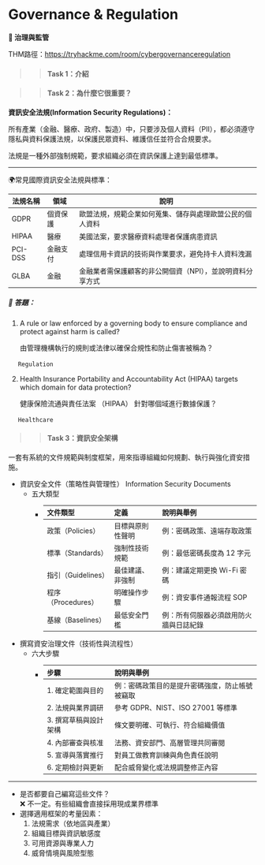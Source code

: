 # Governance & Regulation  
**📝️ 治理與監管**

THM路徑：https://tryhackme.com/room/cybergovernanceregulation

>> #### Task 1：介紹

>> #### Task 2：為什麼它很重要？

**資訊安全法規(Information Security Regulations)：**

所有產業（金融、醫療、政府、製造）中，只要涉及個人資料（PII），都必須遵守隱私與資料保護法規，以保護民眾資料、維護信任並符合合規要求。

法規是一種外部強制規範，要求組織必須在資訊保護上達到最低標準。

---
🌍常見國際資訊安全法規與標準：

|法規名稱 | 領域 | 說明 |
|-|-|-|
|GDPR |個資保護  | 歐盟法規，規範企業如何蒐集、儲存與處理歐盟公民的個人資料   |
|HIPAA| 醫療 | 美國法案，要求醫療資料處理者保護病患資訊    |
|PCI-DSS|金融支付| 處理信用卡資訊的技術與作業要求，避免持卡人資料洩漏      |
|GLBA|金融| 金融業者需保護顧客的非公開個資（NPI），並說明資料分享方式 |

##### 🔐 答題：
1. A rule or law enforced by a governing body to ensure compliance and protect against harm is called?
   
   由管理機構執行的規則或法律以確保合規性和防止傷害被稱為？
   
&nbsp;&nbsp;&nbsp;&nbsp; `Regulation`
 
2. Health Insurance Portability and Accountability Act (HIPAA) targets which domain for data protection?
   
   健康保險流通與責任法案 （HIPAA） 針對哪個域進行數據保護？
   
&nbsp;&nbsp;&nbsp;&nbsp; `Healthcare`

>> #### Task 3：資訊安全架構
一套有系統的文件規範與制度框架，用來指導組織如何規劃、執行與強化資安措施。


- 資訊安全文件（策略性與管理性） Information Security Documents
  - 五大類型
    - | 文件類型           | 定義       | 說明與舉例               |
      |----------------|----------|---------------------|
      | 政策（Policies）   | 目標與原則性聲明 | 例：密碼政策、遠端存取政策       |
        | 標準（Standards）  | 強制性技術規範  | 例：最低密碼長度為 12 字元     |
        | 指引（Guidelines） | 最佳建議、非強制 | 例：建議定期更換 Wi-Fi 密碼   |
        | 程序（Procedures） | 明確操作步驟   | 例：資安事件通報流程 SOP      |
        | 基線（Baselines）  | 最低安全門檻   | 例：所有伺服器必須啟用防火牆與日誌紀錄 |
- 撰寫資安治理文件（技術性與流程性）
  - 六大步驟
    - |步驟 | 說明與舉例 |
        |-|-|
        |1. 確定範圍與目的 |例：密碼政策目的是提升密碼強度，防止帳號被竊取 |
        |2. 法規與業界調研| 參考 GDPR、NIST、ISO 27001 等標準  |
        |3. 撰寫草稿與設計架構|條文要明確、可執行、符合組織價值  |
        |4. 內部審查與核准| 法務、資安部門、高層管理共同審閱|
        |5. 宣導與落實推行| 對員工做教育訓練與角色責任說明 |
        |6. 定期檢討與更新|配合威脅變化或法規調整修正內容 |

<hr>

- 是否都要自己編寫這些文件？<br>
❌ 不一定。有些組織會直接採用現成業界標準
- 選擇適用框架的考量因素：
    1. 法規需求（依地區與產業）
    2. 組織目標與資訊敏感度
    3. 可用資源與專業人力
    4. 威脅情境與風險型態


<!--<details>
<summary><strong>1️⃣ 真實性（Authenticity）</strong></summary>

- <strong>定義</strong>：Authentic 意指「非偽造、非虛假」。
- <strong>說明</strong>：真實性是指資料、文件或檔案確實來自聲稱的來源，而非被偽造或中途竄改。
- ✅ 目的是確保來源的可信度與內容的正當性。

</details>

<details>
<summary><strong>2️⃣ 不可否認性（Nonrepudiation）</strong></summary>

- <strong>定義：</strong>Repudiate 表示「否認、拒絕承認」。 Nonrepudiation 則是防止這種否認發生。
- <strong>說明：</strong>不可否認性是指發送者無法否認其曾經傳送過某個文件或資料，確保事後責任歸屬清晰。
- 🔐 對於線上交易、病患診斷記錄、銀行轉帳等場景，這項特性非常關鍵。

</details>

真實性與不可否認性也是資安設計中不可忽略的重要層面，確保每一筆資料都 **「可信、可驗證、可追溯」**。

---

<details>
<summary><strong>3️⃣ 效用性（Utility）</strong></summary>

- <strong>定義：</strong>效用性是指資訊的實用價值是否仍然存在。
- <strong>說明：</strong>使資訊仍在、也可存取，但如果無法理解或使用，則等同於失去效用。
- <strong>🔐 如：</strong>使用者遺失了解密金鑰，雖然筆電與硬碟仍在，也無法使用裡面的加密資料，該資訊即喪失效用（utility lost）。

</details>

<details>
<summary><strong>4️⃣ 擁有權（Possession）</strong></summary>

- <strong>定義：</strong>擁有權是指資訊的實體控制權是否仍掌握在合法擁有者手中。
- <strong>說明：</strong>即便資料未被刪除或竄改，只要落入未授權者手中，也等同於失去對該資料的控制。
- <strong>🧨 例如：</strong>
  - 攻擊者偷走備份硬碟 → 我們失去資訊的實體控制。
  - 勒索軟體加密資料 → 雖資料仍在，我們卻無法使用，亦屬「擁有權喪失」。

</details>

---

💭 以下題目為隨機出現：

Q1：在警察檢查站，警察懷疑車輛登記文件為假。該員警認為缺少哪項安全功能？
<p align="left">
  <img src="/rooms/images/05_02.png" width="600">
</p>

Q2：一家飯店強調其 WiFi 網路每週 7 天、每天 24 小時均可連線。飯店重視哪個安全功能？
<p align="left">
  <img src="/rooms/images/05_03.png" width="600">
</p>

Q3：你去兌現一張支票，銀行出納員讓你等了五分鐘，為了確認支票簽發人的簽名。銀行櫃員正在檢查哪些安全功能？
<p align="left">
  <img src="/rooms/images/05_05.png" width="600">
</p>

Q4：指揮官強調，在任務進行期間，軍隊不應該向任何人透露他們的位置。指揮官希望擁有哪種安全功能？ 
<p align="left">
  <img src="/rooms/images/05_06.png" width="600">
</p>

Q5：兩家公司正在就某項協議進行談判；然而，他們希望對協議的細節保密。他們強調哪個安全功能？
<p align="left">
  <img src="/rooms/images/05_04.png" width="600">
</p>

獲得 Flag 🎉🎉
<p align="left">
  <img src="/rooms/images/05_07.png" width="600">
</p>

##### 🔐 答題：
1. Click on "View Site" and answer the five questions. What is the flag that you obtained at the end?
   
   查看網站並回答五個問題。你最後得到的旗幟是什麼？
   
&nbsp;&nbsp;&nbsp;&nbsp; `THM{CIA_TRIAD}`

>> #### Task 3：DAD 攻擊三要素

<p align="left">
  <img src="/rooms/images/05_08.png" width="600">
</p>

1. **Disclosure（洩漏）** 是「機密性（Confidentiality）」的對立面。換句話說，機密資料遭到洩漏，就是對機密性的攻擊。
2. **Alteration（竄改）** 是「完整性（Integrity）」的對立面。如：支票的完整性極重要，一旦被篡改就無法信任
3. **Destruction / Denial（摧毀／拒絕）** 是「可用性（Availability）」的對立面。當系統或資料遭摧毀，或無法存取，即是對可用性的打擊。

##### 🔐 答題：
1. The attacker managed to gain access to customer records and dumped them online. What is this attack?
   
    攻擊者設法訪問了客戶記錄並將其轉儲到網上。這種攻擊是什麼？
   
&nbsp;&nbsp;&nbsp;&nbsp; `Disclosure`

1. A group of attackers were able to locate both the main and the backup power supply systems and switch them off. As a result, the whole network was shut down. What is this attack?
   
    攻擊者找到主電源和備用電源系統並將其關閉。結果，整個網路都關閉了。這種攻擊是什麼？
   
&nbsp;&nbsp;&nbsp;&nbsp; `Destruction/Denial`


>> #### Task 4：安全模型（Security Model）

<details>
<summary><strong>Bell-LaPadula 模型</strong> 「不可上讀，不可下寫」</summary>
<i>重點在「機密性 Confidentiality」</i>

- 模型目的：

    此模型的目標是透過「存取控制規則」來防止未授權使用者存取敏感資訊，確保機密性不被破壞。

1. **簡單安全性原則（Simple Security Property）**<br>
又稱：「不可向上讀」（No Read Up, NRU）<br>
規則：低安全等級的主體（Subject）不能讀取高安全等級的物件（Object）。<br>
✅ 目的：防止機密資料被低權限者讀取。

2. **星號安全性原則（Star Security Property）**<br>
又稱：「不可向下寫」（No Write Down, NWD）<br>
規則：高安全等級的主體不能寫入到低安全等級的物件。<br>
✅ 目的：避免機密資訊洩露給低權限者。

3. **任意性安全原則（Discretionary Security Property）**<br>
使用存取矩陣（Access Matrix）來控制誰能對哪些物件執行哪些操作。

- 舉例矩陣：

|  主體   | 物件 A  |  物件 B |
|-|-------|-|
|Subject 1| 寫入    |  無存取權限|
|Subject 2| 讀 / 寫 |讀取|

- 常見權限類型： 
  - Read（讀）：可以查看資源內容
  - Write（寫）：可以修改資源內容
  - Execute（執行）：可以執行程式／指令
  - Delete（刪除）：可以刪除資源
  - No Access（無權限）：禁止任何操作

---

⚠️ 模型限制：

1. Bell-LaPadula 是**針對機密性保護**設計，不處理完整性或可用性問題。
2. 不適用於**檔案共享或協作需求**，因此在現代動態資訊系統中功能有限。

</details>

<details>
<summary><strong>Biba 模型</strong> 「不可下讀、不可上寫」</summary>
<i>重點在「完整性（Integrity）」</i>

- 模型目的：

    保護資料的正確性與一致性，防止未授權的資料修改，避免資料遭竄改或污染。

1. **簡單完整性原則（Simple Integrity Property）**<br>
又稱：「不可向下讀」（No Read Down, NRD）<br>
高完整性等級的使用者不能讀取低完整性等級的資料。<br>
✅ 目的：避免信任高的人被低可信資料污染。

2. **星號完整性原則（Star Integrity Property）**<br>
又稱：「不可向上寫」（No Write Up, NWU）<br>
低完整性等級的使用者不能寫入高完整性等級的資料。<br>
✅ 目的：避免不可信使用者汙染高可信資料。

---

⚠️ 模型限制：

1. 無法處理「內部威脅（Insider Threat）」
2. 僅限完整性控制，無法**涵蓋機密性與可用性問題**
3. 在實務上不易應用於**開放協作與動態內容的系統**

</details>

<details>
<summary><strong>Clark-Wilson 模型</strong>「高度要求資料正確性、防止未授權操作」</summary>
<i>重點在「完整性（Integrity）」</i>

- 模型目的：

    確保商業環境中資料的一致性、準確性與合法修改，特別強調使用「受控程序」進行資料存取與修改。

1. **CDI（Constrained Data Item）受限資料項目**<br>
我們需要保護其完整性的資料（例如財務報表、交易紀錄）。<br>
只能透過轉換程序來操作，不可隨意存取或修改。<br>

2. **UDI（Unconstrained Data Item）非受限資料項目**<br>
非受控資料來源，例如使用者輸入、系統輸入等。<br>
需經過轉換程序處理後，才能變成 CDI。<br>

3. **TP（Transformation Procedure）轉換程序**<br>
特定編碼好的操作（如寫入、更新），必須通過授權驗證並能維護資料完整性。<br>
所有對 CDI 的變更必須透過這些程序進行。<br>

4. **IVP（Integrity Verification Procedure）完整性驗證程序**<br>
**用來檢查 CDI 是否符合預期狀態或一致性規範。** <br>
確保沒有非法改動發生。<br>


---

**核心邏輯：**<br>
不允許任何人直接操作關鍵資料（CDI）。<br>
必須透過經授權與驗證的操作流程（TP)，並配合完整性檢查 (IVP)。<br>
✅ 這種做法符合現代**企業級系統的管控流程設計**

---

舉例說明：

- 🏦 一家銀行的轉帳系統：
  - 金額資料（CDI）不得由使用者自行輸入或更改
  - 使用者輸入的資料（UDI）會經 TP 驗證與處理，若通過才能更新 CDI
  - 系統定期執行 IVP，確認帳戶餘額等資料未遭竄改

</details>

---
💭 以下題目為隨機出現：

Q1：哪個模型不能向下讀取？
<p align="left">
  <img src="/rooms/images/05_09.png" width="600">
</p>
Q2：哪個模型不能向上讀取？
<p align="left">
  <img src="/rooms/images/05_10.png" width="600">
</p>
Q3：哪個模型不能向下寫入？
<p align="left">
  <img src="/rooms/images/05_11.png" width="600">
</p>
Q4：哪個模型不能向上寫入？
<p align="left">
  <img src="/rooms/images/05_12.png" width="600">
</p>

獲得 Flag 🎉🎉
<p align="left">
  <img src="/rooms/images/05_13.png" width="600">
</p>

##### 🔐 答題：
1. Click on "View Site" and answer the four questions. What is the flag that you obtained at the end?
   
   按兩下「View Site」 並回答四個問題。你最後得到的旗幟是什麼？
   
&nbsp;&nbsp;&nbsp;&nbsp; `THM{SECURITY_MODELS}`

>> #### Task 5：深度防禦（Defence-in-Depth）
深度防禦是一種資安策略，主張建立多層次的安全防線來保護系統，因此也被稱為：**✅ 多層安全（Multi-Level Security）**

這種策略不依賴單一防禦措施，而是透過「層層設防」來降低攻擊成功的機率。

>> #### Task 6：ISO/IEC 19249

**📝 五大「架構原則」（Architectural Principles）DALEV**

1. 領域分離：Domain Separation <br>
    將相關元件（資料/應用）歸為同一領域並賦予統一的安全屬性，例如 x86 中的 Ring 0 vs Ring 3。
2. 分層設計：Layering <br>
    如 OSI 七層網路模型，強調每層皆可施加安全策略，對應防禦縱深（Defence-in-Depth）概念。
3. 封裝：Encapsulation <br>
    如 OOP 中的物件封裝，透過方法（例如 API）存取資料，避免錯誤輸入與未授權存取。
4. 冗餘：Redundancy <br>
    保障可用性與完整性，例如 RAID 5、雙電源，出錯時仍能持續運作且偵測錯誤資料。
5. 虛擬化：Virtualization <br>
    透過虛擬機、雲端服務實現沙盒、安全隔離、監控惡意行為。

---

**📝 五大「設計原則」（Design Principles）LACCP**

1. 最小權限：Least Privilege   <br>
    使用者僅獲得完成任務所需的最小權限，例如只能閱讀、不能編輯。
2. 攻擊面最小化：Attack Surface Minimisation <br>
    關閉不必要服務、刪除預設帳號等，減少攻擊入口。
3. 中央化參數驗證：Centralized Parameter Validation <br>
    所有輸入都應集中驗證，防止漏洞如 RCE、DoS。
4. 中央化安全服務：Centralized General Security Services <br>
    例如集中式認證伺服器，統一管理所有安全功能。
5. 錯誤與例外處理：Preparing for Error and Exception Handling  <br>
    設計 Fail-Safe 系統，避免錯誤導致洩漏或安全破口。

##### 🔐 答題：
1. Which principle are you applying when you turn off an insecure server that is not critical to the business?
   
   當您關閉對業務不重要的不安全伺服器時，您應用了什麼原則？
   
&nbsp;&nbsp;&nbsp;&nbsp; `2`

2. Your company hired a new sales representative. Which principle are they applying when they tell you to give them access only to the company products and prices?
   
   您的公司聘請了一位新的銷售代表。當他們告訴您僅允許他們訪問公司的產品和價格時，他們應用了什麼原則？
   
&nbsp;&nbsp;&nbsp;&nbsp; `1`

3. While reading the code of an ATM, you noticed a huge chunk of code to handle unexpected situations such as network disconnection and power failure. Which principle are they applying?
   
   在閱讀 ATM 的代碼時，您注意到有一大段代碼用於處理網路斷開和電源故障等意外情況。他們應用了什麼原則？
   
&nbsp;&nbsp;&nbsp;&nbsp; `5`

>> #### Task 7：零信任 / 信任但驗證

<details>
<summary><strong>Trust but Verify（信任但驗證）</strong></summary>

<strong>核心概念：</strong>即使你信任某個人或系統，也應該設定機制來持續驗證其行為是否正常。

「信任」是一種操作上的前提，但「驗證」是一種持續性的安全行動。

- 實務方法：
  - 建立 日誌紀錄機制（logging）
  - 定期審查行為記錄（如網頁瀏覽、系統操作）
  - 搭配自動化安全工具：
    - Proxy（代理伺服器）
    - IDS（入侵偵測系統）
    - IPS（入侵防禦系統）

📌 向現實妥協式的資安策略，在不完全否定信任的情況下，強化驗證機制。

</details>

<details>
<summary><strong>Zero Trust（零信任架構）</strong></summary>

<strong>核心概念：</strong>將「信任」視為一種弱點（vulnerability）<br>「永不信任，永遠驗證（Never trust, always verify）」

- 信任不再基於：
  - 網路位置（內部 / 外部）
  - 裝置擁有權（企業電腦 vs 個人電腦）
- 所有資源存取都需：
  - 身分驗證（Authentication）
  - 權限授權（Authorization）

---

**✅  優點：**<br>
可有效防範 內部威脅（Insider Threats）。<br>
一旦發生資安事件，影響能被侷限在小區域。

---

實作關鍵技術：<br>
- 微分段（Microsegmentation）
  - 將網路劃分成極小單位（甚至是單一主機）
  - 每段之間都需進行驗證與存取控制
  - 加強內部資安隔離，減少橫向移動風險

📌 Zero Trust 是趨勢，但也需兼顧業務效率。<br>
在可行的情況下應用 Zero Trust，但不能為安全犧牲業務運作。

</details>

>> #### Task 8：漏洞、威脅、風險

1. Vulnerability（漏洞／弱點）<br>
    **定義：** 系統中存在的一種弱點，可能被攻擊者利用。<br>
   可以理解為 **「可以被攻擊的點」**
2. Threat（威脅）<br>
    **定義：** 與漏洞相關聯的 **「潛在危害行為或攻擊者」**。<br>
   可以理解為 **「誰會利用這個弱點造成破壞」** 
3. Risk（風險）<br>
    **定義：攻擊者利用漏洞的可能性 × 造成的影響程度**。<br>
    可以理解為 **「這件壞事真的發生的機率與損害」** 

---

範例：玻璃門的展示間

|  名稱   | 解釋 | 
|-|-------|
|Vulnerability（漏洞）| 玻璃門與窗戶材質脆弱，容易被破壞（玻璃本身就是弱點）   |
|Threat（威脅）| 小偷或破壞者可能打破玻璃進行入侵 |
|Risk（風險）| 小偷真的打破玻璃闖入的機率 × 店內損失的財物與營運影響|

---

範例：醫院資料庫漏洞

|  名稱   | 解釋 | 
|-|-------|
|Vulnerability（漏洞）| 醫院使用的資料庫有未修補的安全漏洞 |
|Threat（威脅）| 已有攻擊者發佈了漏洞的攻擊程式（Proof of Concept exploit）|
|Risk（風險）|資料被竊或遭竄改的機率 × 對病患安全與醫院信譽的損害|
